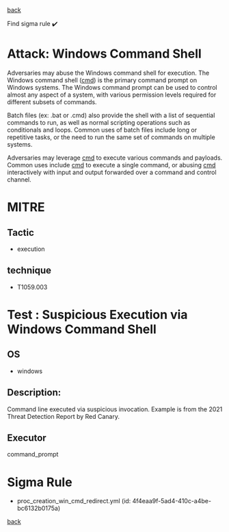 
[back](../index.md)

Find sigma rule :heavy_check_mark: 

# Attack: Windows Command Shell 

Adversaries may abuse the Windows command shell for execution. The Windows command shell ([cmd](https://attack.mitre.org/software/S0106)) is the primary command prompt on Windows systems. The Windows command prompt can be used to control almost any aspect of a system, with various permission levels required for different subsets of commands. 

Batch files (ex: .bat or .cmd) also provide the shell with a list of sequential commands to run, as well as normal scripting operations such as conditionals and loops. Common uses of batch files include long or repetitive tasks, or the need to run the same set of commands on multiple systems.

Adversaries may leverage [cmd](https://attack.mitre.org/software/S0106) to execute various commands and payloads. Common uses include [cmd](https://attack.mitre.org/software/S0106) to execute a single command, or abusing [cmd](https://attack.mitre.org/software/S0106) interactively with input and output forwarded over a command and control channel.

# MITRE
## Tactic
  - execution


## technique
  - T1059.003


# Test : Suspicious Execution via Windows Command Shell
## OS
  - windows


## Description:
Command line executed via suspicious invocation. Example is from the 2021 Threat Detection Report by Red Canary.


## Executor
command_prompt

# Sigma Rule
 - proc_creation_win_cmd_redirect.yml (id: 4f4eaa9f-5ad4-410c-a4be-bc6132b0175a)



[back](../index.md)
